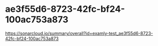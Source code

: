 # ae3f55d6-8723-42fc-bf24-100ac753a873
https://sonarcloud.io/summary/overall?id=examly-test_ae3f55d6-8723-42fc-bf24-100ac753a873
